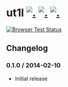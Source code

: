 ut1l [![.](https://badge.fury.io/js/ut1l.png)](http://badge.fury.io/js/ut1l) [![.](https://travis-ci.org/hhelwich/ut1l.png?branch=master)](https://travis-ci.org/hhelwich/ut1l) [![.](https://coveralls.io/repos/hhelwich/ut1l/badge.png?branch=master)](https://coveralls.io/r/hhelwich/ut1l?branch=master)
====

[![Browser Test Status](https://saucelabs.com/browser-matrix/ut1l.svg)](https://saucelabs.com/u/ut1l)



## Changelog

### 0.1.0 / 2014-02-10

* Initial release
